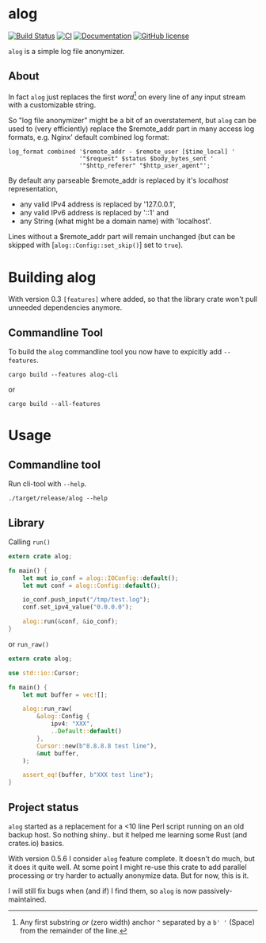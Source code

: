 alog
====

[![Build Status](https://travis-ci.com/thyrc/alog.svg?branch=master)](https://travis-ci.com/thyrc/alog)
[![CI](https://github.com/thyrc/alog/workflows/Rust/badge.svg)](https://github.com/thyrc/alog/actions?query=workflow%3ARust)
[![Documentation](https://docs.rs/alog/badge.svg)](https://docs.rs/alog)
[![GitHub license](https://img.shields.io/github/license/thyrc/alog.svg)](https://github.com/thyrc/alog/blob/master/LICENSE)

`alog` is a simple log file anonymizer.

About
-----

In fact `alog` just replaces the first *word*[^1] on every line of any input stream with a
customizable string.

So "log file anonymizer" might be a bit of an overstatement, but `alog` can be used to (very
efficiently) replace the $remote_addr part in many access log formats, e.g. Nginx' default
combined log format:

```text
log_format combined '$remote_addr - $remote_user [$time_local] '
                    '"$request" $status $body_bytes_sent '
                    '"$http_referer" "$http_user_agent"';
```

By default any parseable $remote_addr is replaced by it's *localhost* representation,

* any valid IPv4 address is replaced by '127.0.0.1',
* any valid IPv6 address is replaced by '::1' and
* any String (what might be a domain name) with 'localhost'.

Lines without a $remote_addr part will remain unchanged (but can be skipped with
[`alog::Config::set_skip()`] set to `true`).

[^1]: Any first substring *or* (zero width) anchor `^` separated by a `b' '` (Space) from the 
remainder of the line.

Building alog
=============

With version 0.3 `[features]` where added, so that the library crate won't pull unneeded
dependencies anymore.

Commandline Tool
----------------

To build the `alog` commandline tool you now have to expicitly add `--features`.


```shell
cargo build --features alog-cli
```
or 

```shell
cargo build --all-features
```

Usage
=====

Commandline tool
----------------

Run cli-tool with `--help`.

```shell
./target/release/alog --help
```

Library
-------

Calling `run()`

```rust
extern crate alog;

fn main() {
    let mut io_conf = alog::IOConfig::default();
    let mut conf = alog::Config::default();

    io_conf.push_input("/tmp/test.log");
    conf.set_ipv4_value("0.0.0.0");

    alog::run(&conf, &io_conf);
}
```

or `run_raw()`

```rust
extern crate alog;

use std::io::Cursor;

fn main() {
    let mut buffer = vec![];

    alog::run_raw(
        &alog::Config {
            ipv4: "XXX",
            ..Default::default()
        },
        Cursor::new(b"8.8.8.8 test line"),
        &mut buffer,
    );

    assert_eq!(buffer, b"XXX test line");
}
```

Project status
--------------

`alog` started as a replacement for a <10 line Perl script running on an old backup host.
So nothing shiny.. but it helped me learning some Rust (and crates.io) basics.

With version 0.5.6 I consider `alog` feature complete. It doesn't do much, but it does it 
quite well. At some point I might re-use this crate to add parallel processing or try
harder to actually anonymize data. But for now, this is it.

I will still fix bugs when (and if) I find them, so `alog` is now passively-maintained.
